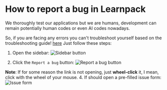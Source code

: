 # How to report a bug in Learnpack

<!-- reparafrasear porque no se entiende -->
We thoroughly test our applications but we are humans, development can remain potentially human codes or even AI codes nowadays.

So, if you are facing any errors you can't troubleshoot yourself based on the troubleshooting guide! [here](#)
Just follow these steps:

1. Open the sidebar:
![Sidebar button](https://github.com/breatheco-de/content/assets/107764250/fa206272-36ad-40b1-b4a8-6a10581c2b64)

3. Click the `Report a bug` button:
![Report a bug button](https://github.com/breatheco-de/content/assets/107764250/626acfdf-624c-40d8-a1c7-0d7f8d9ddae5)

**Note**: If for some reason the link is not opening, just **wheel-click** it, I mean, click with the wheel of your mouse.
4. If should open a pre-filled issue form:
![Issue form](https://github.com/breatheco-de/content/assets/107764250/8b4fae05-ad04-400d-9953-94f05d19432b)

